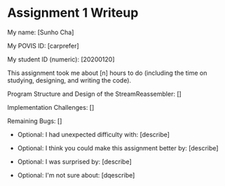 Assignment 1 Writeup
=============

My name: [Sunho Cha]

My POVIS ID: [carprefer]

My student ID (numeric): [20200120]

This assignment took me about [n] hours to do (including the time on studying, designing, and writing the code).

Program Structure and Design of the StreamReassembler:
[]

Implementation Challenges:
[]

Remaining Bugs:
[]

- Optional: I had unexpected difficulty with: [describe]

- Optional: I think you could make this assignment better by: [describe]

- Optional: I was surprised by: [describe]

- Optional: I'm not sure about: [dqescribe]
